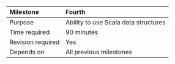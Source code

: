 | Milestone | Fourth |
| :--- | :--- |
| Purpose | Ability to use Scala data structures |
| Time required | 90 minutes |
| Revision required | Yes |
| Depends on | All previous milestones |



